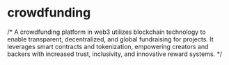 # crowdfunding
/*
A crowdfunding platform in web3 utilizes blockchain technology to enable transparent, 
decentralized, and global fundraising for projects. 
It leverages smart contracts and tokenization, 
empowering creators and backers with increased trust, inclusivity, and innovative reward systems.
*/
